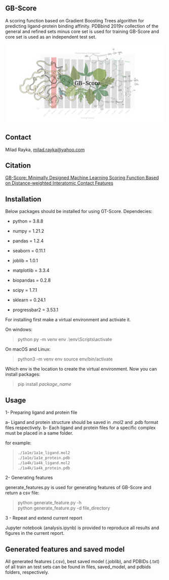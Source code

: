 GB-Score 
--
A scoring function based on Gradient Boosting Trees algorithm for predicting ligand-protein binding affinity. PDBbind 2019v collection of the general and refined sets minus core set is used for training GB-Score and core set is used as an independent test set.

![](https://github.com/miladrayka/GB_Score/blob/main/Capture300.JPG)

Contact
---
Milad Rayka, milad.rayka@yahoo.com

Citation
--
[GB-Score: Minimally Designed Machine Learning Scoring Function Based on Distance-weighted Interatomic Contact Features](https://onlinelibrary.wiley.com/doi/10.1002/minf.202200135)

Installation
--
Below packages should be installed for using GT-Score. Dependecies:

- python = 3.8.8

- numpy = 1.21.2

- pandas = 1.2.4

- seaborn = 0.11.1

- joblib = 1.0.1

- matplotlib = 3.3.4

- biopandas = 0.2.8

- scipy = 1.7.1

- sklearn = 0.24.1

- progressbar2 = 3.53.1

For installing first make a virtual environment and activate it.

On windows:

>    python py -m venv env
>    .\env\Scripts\activate

On macOS and Linux:

>    python3 -m venv env
>    source env/bin/activate

Which env is the location to create the virtual environment. Now you can install packages:

>    pip install *package_name*

Usage
--
1- Preparing ligand and protein file

a- Ligand and protein structure should be saved in .mol2 and .pdb format files respectively.
b- Each ligand and protein files for a specific complex must be placed in a same folder.

for example:

>     ./1a1e/1a1e_ligand.mol2
>     ./1a1e/1a1e_protein.pdb
>     ./1a4k/1a4k_ligand.mol2
>     ./1a4k/1a4k_protein.pdb

2- Generating features

generate_features.py is used for generating features of GB-Score and return a csv file:

>    python generate_feature.py -h  
>    python generate_feature.py -d file_directory  

3 - Repeat and extend current report

Jupyter notebook (analysis.ipynb) is provided to reproduce all results and figures in the current report.  

Generated features and saved model
--

All generated features (.csv), best saved model (.joblib), and PDBIDs (.txt) of all train an test sets can be found in files, saved_model, and pdbids folders, respectively.

